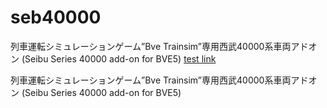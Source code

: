# seb40000
列車運転シミュレーションゲーム”Bve Trainsim”専用西武40000系車両アドオン (Seibu Series 40000 add-on for BVE5)
[test link](/release)


列車運転シミュレーションゲーム”Bve Trainsim”専用西武40000系車両アドオン (Seibu Series 40000 add-on for BVE5)
